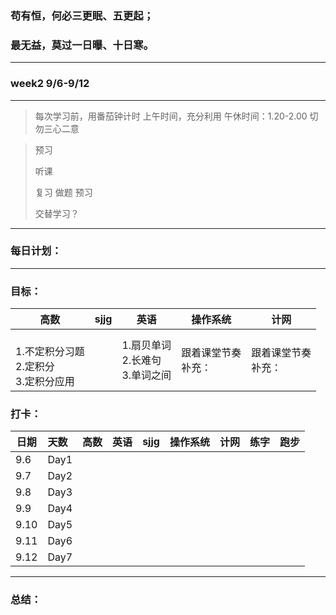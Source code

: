 ### 苟有恒，何必三更眠、五更起；

### 最无益，莫过一日曝、十日寒。

---

### week2 9/6-9/12

---

> 每次学习前，用番茄钟计时
> 上午时间，充分利用
> 午休时间：1.20-2.00
> 切勿三心二意

> 预习
>
> 听课
>
> 复习 做题 预习
>
>
> 交替学习？
>

---

### 每日计划：

---

### 目标：

| 高数                                                 | sjjg | 英语                                     | 操作系统                 | 计网                     |
| ---------------------------------------------------- | ---- | ---------------------------------------- | ------------------------ | ------------------------ |
| <br />1.不定积分习题<br />2.定积分<br />3.定积分应用 |      | 1.扇贝单词<br />2.长难句<br />3.单词之间 | 跟着课堂节奏<br />补充： | 跟着课堂节奏<br />补充： |

### 打卡：

| 日期 | 天数 | 高数 | 英语 | sjjg | 操作系统 | 计网 | 练字 | 跑步 |
| ---- | :--- | ---- | ---- | ---- | -------- | ---- | ---- | ---- |
| 9.6  | Day1 |      |      |      |          |      |      |      |
| 9.7  | Day2 |      |      |      |          |      |      |      |
| 9.8  | Day3 |      |      |      |          |      |      |      |
| 9.9  | Day4 |      |      |      |          |      |      |      |
| 9.10 | Day5 |      |      |      |          |      |      |      |
| 9.11 | Day6 |      |      |      |          |      |      |      |
| 9.12 | Day7 |      |      |      |          |      |      |      |

---

### 总结：
